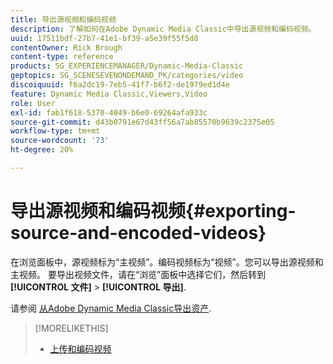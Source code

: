 ```yaml
---
title: 导出源视频和编码视频
description: 了解如何在Adobe Dynamic Media Classic中导出源视频和编码视频。
uuid: 17511bdf-27b7-41e1-bf39-a5e39f55f5d8
contentOwner: Rick Brough
content-type: reference
products: SG_EXPERIENCEMANAGER/Dynamic-Media-Classic
geptopics: SG_SCENESEVENONDEMAND_PK/categories/video
discoiquuid: f6a2dc19-7eb5-41f7-b6f2-de1979ed1d4e
feature: Dynamic Media Classic,Viewers,Video
role: User
exl-id: fab1f618-5370-4049-b6e0-69264afa933c
source-git-commit: d43b0791e67d43ff56a7ab85570b9639c2375e05
workflow-type: tm+mt
source-wordcount: '73'
ht-degree: 20%

---
```


# 导出源视频和编码视频{#exporting-source-and-encoded-videos}

在浏览面板中，源视频标为“主视频”。编码视频标为“视频”。您可以导出源视频和主视频。 要导出视频文件，请在“浏览”面板中选择它们，然后转到 **[!UICONTROL 文件]** > **[!UICONTROL 导出]**.

请参阅 [从Adobe Dynamic Media Classic导出资产](exporting-assets-from-dmc.md#exporting-assets-from-dmc).

>[!MORELIKETHIS]
>
>* [上传和编码视频](uploading-encoding-videos.md#uploading_and_encoding_videos)


